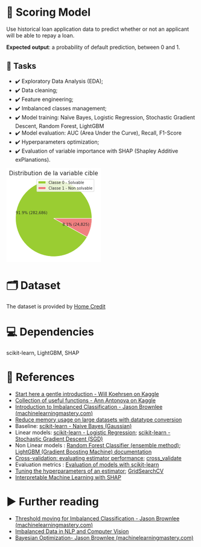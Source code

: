# :dart: Scoring Model
Use historical loan application data to predict whether or not an applicant will be able to repay a loan.

**Expected output**: a probability of default prediction, between 0 and 1.

## :scroll: Tasks
- :heavy_check_mark: Exploratory Data Analysis (EDA);
- :heavy_check_mark: Data cleaning;
- :heavy_check_mark: Feature engineering;
- :heavy_check_mark: Imbalanced classes management;
- :heavy_check_mark: Model training: Naïve Bayes, Logistic Regression, Stochastic Gradient Descent, Random Forest, LightGBM
- :heavy_check_mark: Model evaluation: AUC (Area Under the Curve), Recall, F1-Score
- :heavy_check_mark: Hyperparameters optimization;
- :heavy_check_mark: Evaluation of variable importance with SHAP (Shapley Additive exPlanations).

<img src="./pictures\imbalanced_classes_distribution.png">

# :card_index_dividers: Dataset
The dataset is provided by [Home Credit](https://www.kaggle.com/c/home-credit-default-risk)

# :computer: Dependencies
scikit-learn, LightGBM, SHAP

# :pushpin: References 
- [Start here a gentle introduction - Will Koehrsen on Kaggle](https://www.kaggle.com/willkoehrsen/start-here-a-gentle-introduction/notebook)
- [Collection of useful functions - Ann Antonova on Kaggle](https://www.kaggle.com/aantonova/collection-of-useful-functions-and-simple-baseline)
- [Introduction to Imbalanced Classification - Jason Brownlee (machinelearningmastery.com)](https://machinelearningmastery.com/what-is-imbalanced-classification/)
- [Reduce memory usage on large datasets with datatype conversion](https://www.kaggle.com/c/champs-scalar-coupling/discussion/96655)
- Baseline: [scikit-learn - Naive Bayes (Gaussian)](https://scikit-learn.org/stable/modules/generated/sklearn.naive_bayes.GaussianNB.html)
- Linear models: [scikit-learn - Logistic Regression](https://scikit-learn.org/stable/modules/generated/sklearn.linear_model.LogisticRegression.html); [scikit-learn - Stochastic Gradient Descent (SGD)](https://scikit-learn.org/stable/modules/sgd.html)
- Non Linear models : [Random Forest Classifier (ensemble method)](https://scikit-learn.org/stable/modules/generated/sklearn.ensemble.RandomForestClassifier.html); [LightGBM (Gradient Boosting Machine) documentation](https://lightgbm.readthedocs.io/en/latest/index.html)
- [Cross-validation: evaluating estimator performance](https://scikit-learn.org/stable/modules/cross_validation.html); [cross_validate](https://scikit-learn.org/stable/modules/generated/sklearn.model_selection.cross_validate.html)
- Evaluation metrics : [Evaluation of models with scikit-learn](https://scikit-learn.org/stable/modules/model_evaluation.html)
- [Tuning the hyperparameters of an estimator](https://scikit-learn.org/stable/modules/grid_search.html); [GridSearchCV](https://scikit-learn.org/stable/modules/generated/sklearn.model_selection.GridSearchCV.html)
- [Interpretable Machine Learning with SHAP](https://shap.readthedocs.io/en/latest/index.html)

# :arrow_forward: Further reading
- [Threshold moving for Imbalanced Classification - Jason Brownlee (machinelearningmastery.com)](https://machinelearningmastery.com/threshold-moving-for-imbalanced-classification/)
- [Imbalanced Data in NLP and Computer Vision](https://www.analyticsvidhya.com/blog/2020/11/handling-imbalanced-data-machine-learning-computer-vision-and-nlp/)
- [Bayesian Optimization- Jason Brownlee (machinelearningmastery.com)](https://machinelearningmastery.com/what-is-bayesian-optimization/)